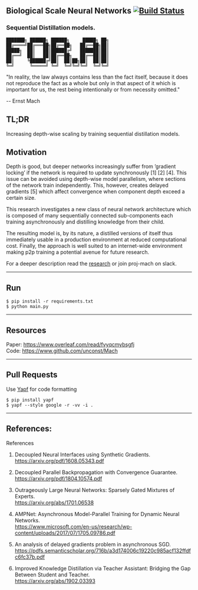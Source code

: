 
## Biological Scale Neural Networks [![Build Status](https://travis-ci.com/unconst/MACH.svg?branch=master)](https://travis-ci.com/unconst/MACH)
### Sequential Distillation models.

```
███████╗ ██████╗ ██████╗     █████╗ ██╗
██╔════╝██╔═══██╗██╔══██╗   ██╔══██╗██║
█████╗  ██║   ██║██████╔╝   ███████║██║
██╔══╝  ██║   ██║██╔══██╗   ██╔══██║██║
██║     ╚██████╔╝██║  ██║██╗██║  ██║██║
╚═╝      ╚═════╝ ╚═╝  ╚═╝╚═╝╚═╝  ╚═╝╚═╝
```

"In reality, the law always contains less than the fact itself, because it does not reproduce the fact as a whole but only in that aspect of it which is important for us, the rest being intentionally or from necessity omitted."

-- Ernst Mach

## TL;DR
Increasing depth-wise scaling by training sequential distillation models.


## Motivation

Depth is good, but deeper networks increasingly suffer from ’gradient locking’  if  the  network  is  required to update synchronously [1] [2] [4]. This issue can be avoided using depth-wise model parallelism, where sections of the network train independently. This, however, creates delayed  gradients [5] which affect convergence when component depth exceed a certain size.

This research investigates a new class of neural network architecture which is composed of many sequentially connected sub-components each training asynchronously and distilling knowledge from their child.

The resulting model is, by its nature, a distilled versions of itself thus immediately usable in a production environment at reduced computational cost. Finally, the approach is well suited to an internet-wide environment making p2p training a potential avenue for future research.   

For a deeper description read the [research](https://www.overleaf.com/read/fvyqcmybsgfj) or join  proj-mach on slack.

---

## Run

```
$ pip install -r requirements.txt
$ python main.py
```
---

## Resources

Paper: https://www.overleaf.com/read/fvyqcmybsgfj  </br>
Code: https://www.github.com/unconst/Mach

---
## Pull Requests

Use [Yapf](https://github.com/google/yapf) for code formatting
```
$ pip install yapf
$ yapf --style google -r -vv -i .
```

---

## References:

References
1.	Decoupled Neural Interfaces using Synthetic Gradients. </br>
https://arxiv.org/pdf/1608.05343.pdf

2.	Decoupled Parallel Backpropagation with Convergence Guarantee.  </br>
https://arxiv.org/pdf/1804.10574.pdf

3.	 Outrageously Large Neural Networks: Sparsely Gated Mixtures of Experts.  </br>
https://arxiv.org/abs/1701.06538

4.	AMPNet: Asynchronous Model-Parallel Training for Dynamic Neural Networks.  </br> https://www.microsoft.com/en-us/research/wp-content/uploads/2017/07/1705.09786.pdf

5.	An analysis of delayed gradients problem in asynchronous SGD.  </br> https://pdfs.semanticscholar.org/716b/a3d174006c19220c985acf132ffdfc6fc37b.pdf

6. Improved Knowledge Distillation via Teacher Assistant: Bridging the Gap Between Student and Teacher.  </br>
https://arxiv.org/abs/1902.03393
